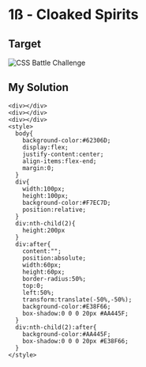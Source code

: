 # 1ß - Cloaked Spirits

## Target

![CSS Battle Challenge](https://cssbattle.dev/targets/10.png)

## My Solution

```
<div></div>
<div></div>
<div></div>
<style>
  body{
    background-color:#62306D;
    display:flex;
    justify-content:center;
    align-items:flex-end;
    margin:0;
  }
  div{
    width:100px;
    height:100px;
    background-color:#F7EC7D;
    position:relative;
  }
  div:nth-child(2){
    height:200px
  }
  div:after{
    content:"";
    position:absolute;
    width:60px;
    height:60px;
    border-radius:50%;
    top:0;
    left:50%;
    transform:translate(-50%,-50%);
 	background-color:#E38F66;
    box-shadow:0 0 0 20px #AA445F;
  }
  div:nth-child(2):after{
    background-color:#AA445F;
    box-shadow:0 0 0 20px #E38F66;
  }
</style>
```
